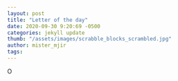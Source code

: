 ```yaml
---
layout: post
title: "Letter of the day"
date: 2020-09-30 9:20:69 -0500
categories: jekyll update
thumb: "/assets/images/scrabble_blocks_scrambled.jpg"
author: mister_mjir
tags:
---
```

O
